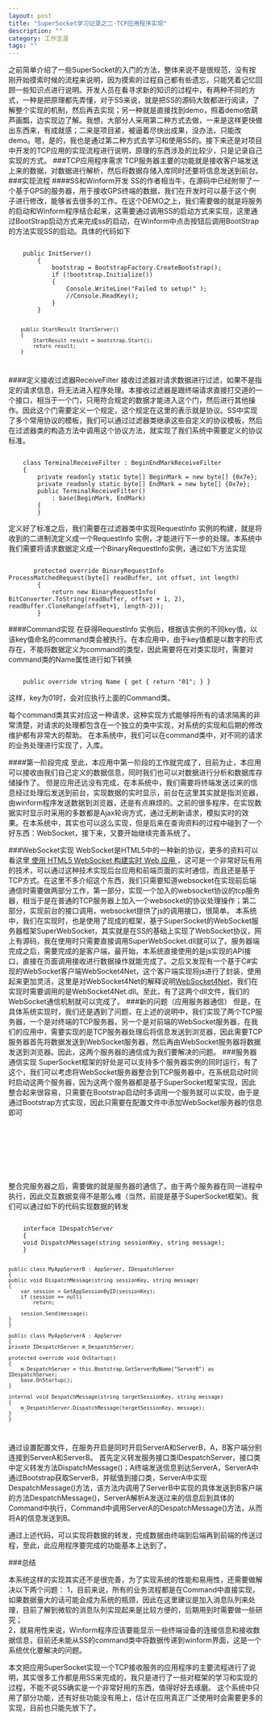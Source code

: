 ```yaml
---
layout: post
title: "SuperSocket学习记录之二-TCP应用程序实现"
description: ""
category: 工作生涯
tags: ""
---
```


之前简单介绍了一些SuperSocket的入门的方法，整体来说不是很规范，没有按刚开始摸索时候的流程来说明，因为摸索的过程自己都有些遗忘，只能凭着记忆回顾一些知识点进行说明。开发人员在看寻求新的知识的过程中，有两种不同的方式，一种是把原理都先弄懂，对于SS来说，就是把SS的源码大致都进行阅读，了解整个实现的机制，然后再去实现；另一种就是直接找到demo，照着demo依葫芦画瓢，边实现边了解。我想，大部分人采用第二种方式去做，一来是这样更快做出东西来，有成就感；二来是项目紧，被逼着尽快出成果，没办法，只能改demo。嗯，是的，我也是通过第二种方式去学习和使用SS的。接下来还是对项目中开发的TCP应用的实现流程进行说明，原理的东西涉及的比较少，只是记录自己实现的方式。
###TCP应用程序需求
TCP服务器主要的功能就是接收客户端发送上来的数据，对数据进行解析，然后将数据存储入库同时还要将信息发送到前台。
###实现流程
####SS和Winform开发
SS的作者相当牛，在源码中已经附带了一个基于GPS的服务器，用于接收GPS终端的数据，我们在开发时可以基于这个例子进行修改，能够省去很多的工作。在这个DEMO之上，我们需要做的就是将服务的启动和Winform程序结合起来，这需要通过调用SS的启动方式来实现，这里通过BootStrap启动方式来完成ss的启动，在Winform中点击按钮后调用BootStrap的方法实现SS的启动。具体的代码如下  

<code>
    public InitServer()
        {
            bootstrap = BootstrapFactory.CreateBootstrap();
            if (!bootstrap.Initialize())
            {
                Console.WriteLine("Failed to setup!" );
                //Console.ReadKey();
            }
        }

        public StartResult StartServer()
        {
            StartResult result = bootstrap.Start();
            return result;
        }
</code>

####定义接收过滤器ReceiveFilter
接收过滤器对请求数据进行过滤，如果不是指定的请求信息，将无法进入程序处理。本接收过滤器是跟终端请求直接打交道的一个接口，相当于一个门，只用符合规定的数据才能进入这个门，然后进行其他操作。因此这个门需要定义一个规定，这个规定在这里的表示就是协议。SS中实现了多个常用协议的模板，我们可以通过过滤器类继承这些自定义的协议模板，然后在过滤器类的构造方法中调用这个协议方法，就实现了我们系统中需要定义的协议标准。  

<code>
    class TerminalReceiveFilter : BeginEndMarkReceiveFilter<BinaryRequestInfo >
    {
        private readonly static byte[] BeginMark = new byte[] {0x7e};
        private readonly static byte[] EndMark = new byte[] {0x7e};
        public TerminalReceiveFilter()
            : base(BeginMark, EndMark)
        {
        }
</code>


定义好了标准之后，我们需要在过滤器类中实现RequestInfo 实例的构建，就是将收到的二进制流定义成一个RequestInfo 实例，才能进行下一步的处理。本系统中我们需要将请求数据定义成一个BinaryRequestInfo实例，通过如下方法实现  

<code>
       protected override BinaryRequestInfo ProcessMatchedRequest(byte[] readBuffer, int offset, int length)
        {
            return new BinaryRequestInfo( BitConverter.ToString(readBuffer, offset + 1, 2), readBuffer.CloneRange(offset+1, length-2));
        }
</code>

####Command实现
在获得RequestInfo 实例后，根据该实例的不同key值，以该key值命名的command类会被执行。在本应用中，由于key值都是以数字的形式存在，不能将数据定义为command的类型，因此需要将在对类实现时，需要对command类的Name属性进行如下转换  

<code>
    public override string Name { get { return "01"; } } 
</code>

这样，key为01时，会对应执行上面的Command类。

每个command类其实对应这一种请求，这种实现方式能够将所有的请求隔离的非常清楚，对请求的处理都包含在一个独立的类中实现，对系统的实现和后期的修改维护都有非常大的帮助。
在本系统中，我们可以在command类中，对不同的请求的业务处理进行实现了，入库。

####第一阶段完成
至此，本应用中第一阶段的工作就完成了，目前为止，本应用可以接收由我们自己定义的数据信息，同时我们也可以对数据进行分析和数据库存储操作了。
但是应用还远没有完成，在本系统中，我们需要将终端发送过来的信息经过处理后发送到前台，实现数据的实时显示，前台在这里其实就是指浏览器，由winform程序发送数据到浏览器，还是有点麻烦的。之前的很多程序，在实现数据实时显示时采用的多数都是Ajax轮询方式，通过无刷新请求，模拟实时的效果。在本系统中，其实也可以这么实现，但是后来在查询资料的过程中碰到了一个好东西：WebSocket，接下来，又要开始继续完善系统了。

###WebSocket实现
WebSocket是HTML5中的一种新的协议，更多的资料可以看这里[
使用 HTML5 WebSocket 构建实时 Web 应用
](http://www.ibm.com/developerworks/cn/web/1112_huangxa_websocket/)，这可是一个非常好玩有用的技术，可以通过这种技术实现后台应用和前端页面的实时通信，而且还是基于TCP方式。在这里不多介绍这个东西，我们只需要知道websocket在实现前后端通信时需要做两部分工作，第一部分，实现一个加入的websocket协议的tcp服务器，相当于是在普通的TCP服务器上加入一个websocket的协议处理操作；第二部分，实现前台的接口调用，websocket提供了js的调用接口，很简单。
本系统中，我们在实现时，也是使用了现成的框架，基于SuperSocket的WebSocket服务器框架SuperWebSocket，其实就是在SS的基础上实现了WebSocket协议，网上有源码，我在使用时只需要直接调用SuperWebSocket.dll就可以了。服务器端完成之后，需要完成的是客户端，最开始，本系统直接使用的是js实现的API接口，直接在页面调用接收进行数据操作就能完成了。之后又发现有一个基于C#实现的WebSocket客户端WebSocket4Net，这个客户端实现将js进行了封装，使用起来更加灵活，这里是对WebSocket4Net的解释说明[WebSocket4Net](http://websocket4net.codeplex.com/)，我们在实现时需要调用的是WebSocket4Net.dll。至此，有了这两个dll文件，我们的WebSocket通信机制就可以完成了。
###新的问题（应用服务器通信）
但是，在具体系统实现时，我们还是遇到了问题，在上述的说明中，我们实现了两个TCP服务器，一个是对终端的TCP服务器，另一个是对前端的WebSocket服务器，在我们的应用中，需要实现的是TCP服务器处理后将信息发送到浏览器，因此需要TCP服务器首先将数据发送到WebSocket服务器，然后再由WebSocket服务器将数据发送到浏览器。因此，这两个服务器的通信成为我们要解决的问题。
###服务器通信实现
SuperSocket框架的好处是可以支持多个服务器实例的同时运行，有了这个，我们可以考虑将WebSocket服务器整合到TCP服务器中，在系统启动时同时启动这两个服务器，因为这两个服务器都是基于SuperSocket框架实现，因此整合起来很容易，只需要在Bootstrap启动时多调用一个服务就可以实现，由于是通过Bootstrap方式实现，因此只需要在配置文件中添加WebSocket服务器的信息即可
<code>

 <servers>
          <server name="TerminalServer" serverTypeName="TerminalSocketService" ip="Any" port="40000" maxConnectionNumber="10000">
          </server>
          <server name="PageServer" serverTypeName="PageServerService" ip="Any" port="2012">
          </server>
 </servers>
</code>

整合完服务器之后，需要做的就是服务器的通信了。由于两个服务器在同一进程中执行，因此交互数据变得不是那么难（当然，前提是基于SuperSocket框架)。我们可以通过如下的代码实现数据的转发  

<code>
    interface IDespatchServer
    {
    void DispatchMessage(string sessionKey, string message);
    }

    public class MyAppServerB : AppServer, IDespatchServer
    {
    public void DispatchMessage(string sessionKey, string message)
    {
        var session = GetAppSessionByID(sessionKey);
        if (session == null)
            return;

        session.Send(message);
    }
    }

    public class MyAppServerA : AppServer
    {
    private IDespatchServer m_DespatchServer;

    protected override void OnStartup()
    {
        m_DespatchServer = this.Bootstrap.GetServerByName("ServerB") as IDespatchServer;
        base.OnStartup();
    }

    internal void DespatchMessage(string targetSessionKey, string message)
    {
        m_DespatchServer.DispatchMessage(targetSessionKey, message);
    }
    }

</code>


通过设置配置文件，在服务开启是同时开启ServerA和ServerB，A，B客户端分别连接到ServerA和ServerB。
首先定义转发服务接口类IDespatchServer，接口类中定义转发方法DispatchMessage()；A终端发送信息到达ServerA，ServerA中通过Bootstrap获取ServerB，并赋值到接口类，ServerA中实现DespatchMessage()方法，该方法内调用了ServerB中实现的具体发送到B客户端的方法DespatchMessage()，ServerA解析A发送过来的信息后到具体的Command中执行，Command中调用ServerA的DespatchMessage()方法，从而将A的信息发送到B。

通过上述代码，可以实现将数据的转发，完成数据由终端到后端再到前端的传送过程，至此，此应用程序要完成的功能基本上达到了。

###总结

本系统这样的实现其实还不是很完善，为了实现系统的性能和易用性，还需要做解决以下两个问题：
1，目前来说，所有的业务流程都是在Command中直接实现，如果数据量大的话可能会成为系统的瓶颈，因此在这里建议是加入消息队列来处理，目前了解到微软的消息队列实现起来是比较方便的，后期用到时需要做一些研究；  
2，就易用性来说，Winform程序应该要能显示一些终端设备的连接信息和接收数据信息，目前还未能从SS的command类中将数据传递到winform界面，这是一个系统优化要解决的问题。

本文把应用SuperSocket实现一个TCP接收服务的应用程序的主要流程进行了说明，其实很多工作都是用SS来完成的，我只是进行了一些对框架的学习和实现的过程，不能不说SS确实是一个非常好用的东西，值得好好去琢磨。
这个系统中只用了部分功能，还有好些功能没有用上，估计在应用真正广泛使用时会需要更多的实现，目前也只能先放下了。







